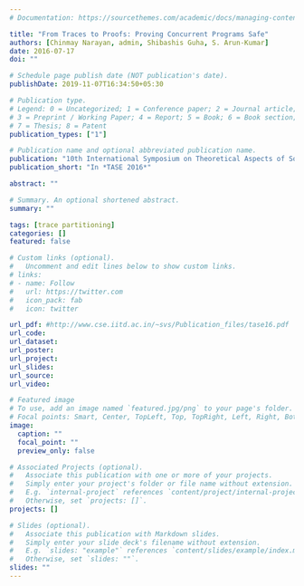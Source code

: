 ```yaml
---
# Documentation: https://sourcethemes.com/academic/docs/managing-content/

title: "From Traces to Proofs: Proving Concurrent Programs Safe"
authors: [Chinmay Narayan, admin, Shibashis Guha, S. Arun-Kumar]
date: 2016-07-17
doi: ""

# Schedule page publish date (NOT publication's date).
publishDate: 2019-11-07T16:34:50+05:30

# Publication type.
# Legend: 0 = Uncategorized; 1 = Conference paper; 2 = Journal article;
# 3 = Preprint / Working Paper; 4 = Report; 5 = Book; 6 = Book section;
# 7 = Thesis; 8 = Patent
publication_types: ["1"]

# Publication name and optional abbreviated publication name.
publication: "10th International Symposium on Theoretical Aspects of Software Engineering, Shanghai, China"
publication_short: "In *TASE 2016*"

abstract: ""

# Summary. An optional shortened abstract.
summary: ""

tags: [trace partitioning]
categories: []
featured: false

# Custom links (optional).
#   Uncomment and edit lines below to show custom links.
# links:
# - name: Follow
#   url: https://twitter.com
#   icon_pack: fab
#   icon: twitter

url_pdf: #http://www.cse.iitd.ac.in/~svs/Publication_files/tase16.pdf
url_code:
url_dataset:
url_poster:
url_project:
url_slides:
url_source:
url_video:

# Featured image
# To use, add an image named `featured.jpg/png` to your page's folder. 
# Focal points: Smart, Center, TopLeft, Top, TopRight, Left, Right, BottomLeft, Bottom, BottomRight.
image:
  caption: ""
  focal_point: ""
  preview_only: false

# Associated Projects (optional).
#   Associate this publication with one or more of your projects.
#   Simply enter your project's folder or file name without extension.
#   E.g. `internal-project` references `content/project/internal-project/index.md`.
#   Otherwise, set `projects: []`.
projects: []

# Slides (optional).
#   Associate this publication with Markdown slides.
#   Simply enter your slide deck's filename without extension.
#   E.g. `slides: "example"` references `content/slides/example/index.md`.
#   Otherwise, set `slides: ""`.
slides: ""
---
```

